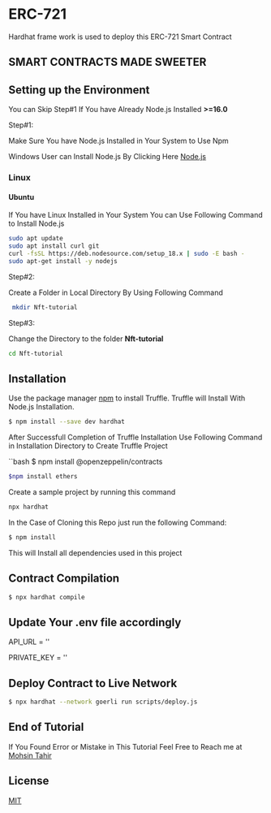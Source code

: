# ERC-721

Hardhat frame work is used to deploy this ERC-721 Smart Contract
## SMART CONTRACTS MADE SWEETER


## Setting up the Environment

You can Skip Step#1  If You have Already Node.js Installed **>=16.0**

Step#1:

Make Sure You have Node.js Installed in Your System to Use Npm

Windows User can Install Node.js By Clicking Here [Node.js](https://nodejs.org/en/)

### Linux

#### Ubuntu

If You have Linux Installed in Your System You can Use Following Command to Install Node.js

```bash
sudo apt update
sudo apt install curl git
curl -fsSL https://deb.nodesource.com/setup_18.x | sudo -E bash -
sudo apt-get install -y nodejs
```

Step#2:

Create a Folder in Local Directory By Using Following Command 

```bash
 mkdir Nft-tutorial
```
Step#3:

Change the Directory to the folder **Nft-tutorial** 
```bash
cd Nft-tutorial
```






## Installation

Use the package manager [npm](https://www.npmjs.com/) to install Truffle.
Truffle will Install With Node.js Installation.

```bash
$ npm install --save dev hardhat
```
After Successfull Completion of Truffle Installation Use Following Command in Installation Directory to Create Truffle Project

``bash 
$ npm install @openzeppelin/contracts
```bash
$npm install ethers
```
Create a sample project by running this command
```bash
npx hardhat
```

In the Case of Cloning this Repo just run the following Command:

```bash
$ npm install
```
This will Install all dependencies used in this project


## Contract Compilation
```bash
$ npx hardhat compile
```
## Update Your .env file accordingly


API_URL = ''

PRIVATE_KEY = ''

## Deploy Contract to Live Network
```bash
$ npx hardhat --network goerli run scripts/deploy.js
```

## End of Tutorial

If You Found Error or Mistake in This Tutorial Feel Free to Reach me at [Mohsin Tahir](mohsint908@gmail.com)

## License
[MIT](https://choosealicense.com/licenses/mit/)


